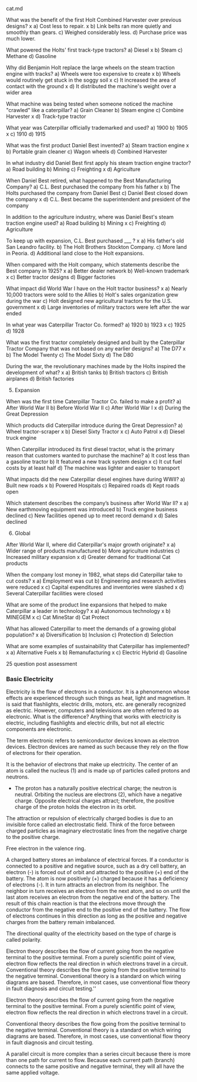 cat.md

What was the benefit of the first Holt Combined Harvester over previous designs?
x	a) Cost less to repair.
x	b) Link belts ran more quietly and smoothly than gears.
	c) Weighed considerably less.
	d) Purchase price was much lower.

What powered the Holts' first track-type tractors?
	a) Diesel
x	b) Steam
	c) Methane
	d) Gasoline

Why did Benjamin Holt replace the large wheels on the steam traction engine with tracks?
	a) Wheels were too expensive to create
x	b) Wheels would routinely get stuck in the soggy soil
x	c) It increased the area of contact with the ground
x	d) It distributed the machine's weight over a wider area

What machine was being tested when someone noticed the machine "crawled" like a caterpillar?
	a) Grain Cleaner
	b) Steam engine
	c) Combine Harvester
x	d) Track-type tractor

What year was Caterpillar officially trademarked and used?
	a) 1900
	b) 1905
x	c) 1910
	d) 1915

What was the first product Daniel Best invented?
	a) Steam traction engine
x	b) Portable grain cleaner
	c) Wagon wheels
	d) Combined Harvester

In what industry did Daniel Best first apply his steam traction engine tractor?
	a) Road building
	b) Mining
	c) Freighting
x	d) Agriculture

When Daniel Best retired, what happened to the Best Manufacturing Company?
	a) C.L. Best purchased the company from his father
x	b) The Holts purchased the company from Daniel Best
	c) Daniel Best closed down the company
x	d) C.L. Best became the superintendent and president of the company

In addition to the agriculture industry, where was Daniel Best's steam traction engine used?
	a) Road building
	b) Mining
x	c) Freighting
	d) Agriculture

To keep up with expansion, C.L. Best purchased ___ ?
x	a) His father's old San Leandro facility.
	b) The Holt Brothers Stockton Company.
	c) More land in Peoria.
	d) Additional land close to the Holt expansions.

When compared with the Holt company, which statements describe the Best company in 1925?
x	a) Better dealer network
	b) Well-known trademark
x	c) Better tractor designs
	d) Bigger factories

What impact did World War I have on the Holt tractor business?
x	a) Nearly 10,000 tractors were sold to the Allies
	b) Holt's sales organization grew during the war
	c) Holt designed new agricultural tractors for the U.S. government
x	d) Large inventories of military tractors were left after the war ended

In what year was Caterpillar Tractor Co. formed?
	a) 1920
	b) 1923
x	c) 1925
	d) 1928

What was the first tractor completely designed and built by the Caterpillar Tractor Company that was not based on any earlier designs?
	a) The D77
x	b) The Model Twenty
	c) The Model Sixty
	d) The D80

During the war, the revolutionary machines made by the Holts inspired the development of what?
x	a) British tanks
	b) British tractors
	c) British airplanes
	d) British factories

5. Expansion

When was the first time Caterpillar Tractor Co. failed to make a profit?
	a) After World War II
	b) Before World War II
	c) After World War I
x	d) During the Great Depression

Which products did Caterpillar introduce during the Great Depression?
	a) Wheel tractor-scraper
x	b) Diesel Sixty Tractor
x	c) Auto Patrol
x	d) Diesel truck engine

When Caterpillar introduced its first diesel tractor, what is the primary reason that customers wanted to purchase the machine?
	a) It cost less than a gasoline tractor
	b) It featured a new track system design
x	c) It cut fuel costs by at least half
	d) The machine was lighter and easier to transport

What impacts did the new Caterpillar diesel engines have during WWII?
	a) Built new roads
x	b) Powered Hospitals
	c) Repaired roads
	d) Kept roads open

Which statement describes the company’s business after World War II?
x	a) New earthmoving equipment was introduced
	b) Truck engine business declined
	c) New facilities opened up to meet record demand
x	d) Sales declined

6. Global

After World War II, where did Caterpillar's major growth originate?
x	a) Wider range of products manufactured
	b) More agriculture industries
	c) Increased military expansion
x	d) Greater demand for traditional Cat products

When the company lost money in 1982, what steps did Caterpillar take to cut costs?
x	a) Employment was cut
	b) Engineering and research activities were reduced
x	c) Capital expenditures and inventories were slashed
x	d) Several Caterpillar facilities were closed

What are some of the product line expansions that helped to make Caterpillar a leader in technology?
x	a) Autonomous technology
x	b) MINEGEM
x	c) Cat MineStar
	d) Cat Protect

What has allowed Caterpillar to meet the demands of a growing global population?
x	a) Diversification
	b) Inclusion
	c) Protection
	d) Selection

What are some examples of sustainability that Caterpillar has implemented?
x	a) Alternative Fuels
x	b) Remanufacturing
x	c) Electric Hybrid
	d) Gasoline

25 question post assessment


### Basic Electricity

Electricity is the flow of electrons in a conductor. It is a phenomenon whose effects are experienced through such things as heat, light and magnetism. It is said that flashlights, electric drills, motors, etc. are generally recognized as electric. However, computers and televisions are often referred to as electronic. What is the difference?
Anything that works with electricity is electric, including flashlights and electric drills, but not all electric components are electronic.

The term electronic refers to semiconductor devices known as electron devices.
Electron devices are named as such because they rely on the flow of electrons for their operation.

It is the behavior of electrons that make up electricity.
The center of an atom is called the nucleus (1) and is made up of particles called protons and neutrons.
   * The proton has a naturally positive electrical charge; the neutron is neutral.
Orbiting the nucleus are electrons (2), which have a negative charge.
Opposite electrical charges attract;
therefore, the positive charge of the proton holds the electron in its orbit.

The attraction or repulsion of electrically charged bodies is due to an invisible force called an electrostatic field. Think of the force between charged particles as imaginary electrostatic lines from the negative charge to the positive charge.

Free electron in the valence ring.

A charged battery stores an imbalance of electrical forces. If a conductor is connected to a positive and negative source, such as a dry cell battery, an electron (-) is forced out of orbit and attracted to the positive (+) end of the battery. The atom is now positively (+) charged because it has a deficiency of electrons (-). It in turn attracts an electron from its neighbor. The neighbor in turn receives an electron from the next atom, and so on until the last atom receives an electron from the negative end of the battery.
The result of this chain reaction is that the electrons move through the conductor from the negative end to the positive end of the battery. The flow of electrons continues in this direction as long as the positive and negative charges from the battery remain imbalanced.

The directional quality of the electricity based on the type of charge is called polarity.

Electron theory describes the flow of current going from the negative terminal to the positive terminal. From a purely scientific point of view, electron flow reflects the real direction in which electrons travel in a circuit.
Conventional theory describes the flow going from the positive terminal to the negative terminal. Conventional theory is a standard on which wiring diagrams are based. Therefore, in most cases, use conventional flow theory in fault diagnosis and circuit testing.''

Electron theory describes the flow of current going from the negative terminal to the positive terminal. From a purely scientific point of view, electron flow reflects the real direction in which electrons travel in a circuit.

Conventional theory describes the flow going from the positive terminal to the negative terminal. Conventional theory is a standard on which wiring diagrams are based. Therefore, in most cases, use conventional flow theory in fault diagnosis and circuit testing.

A parallel circuit is more complex than a series circuit because there is more than one path for current to flow. Because each current path (branch) connects to the same positive and negative terminal, they will all have the same applied voltage.

